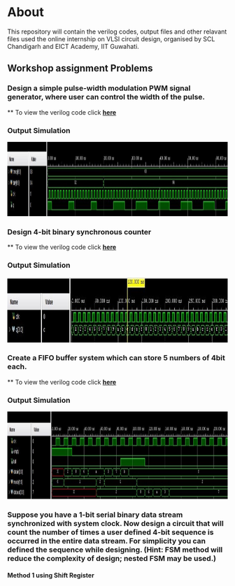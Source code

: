 # About
This repository will contain the verilog codes, output files and other relavant files used the online internship on VLSI circuit design, organised by SCL Chandigarh and EICT Academy, IIT Guwahati.
## Workshop assignment Problems
### Design a simple pulse-width modulation PWM signal generator, where user can control the width of the pulse.

** To view the verilog code click [**here**](https://github.com/ankursah5/SCL-EICT-Internship/tree/main/Verilog%20files/PWM)
### Output Simulation

<p align="center">
  <img width="1000" height="170" src="Outputs/pwm2.jpg">
</p>

### Design 4-bit binary synchronous counter
** To view the verilog code click [**here**](https://github.com/ankursah5/SCL-EICT-Internship/tree/main/Verilog%20files/Counter)

### Output Simulation

<p align="center">
  <img width="1000" height="150" src="Outputs/counter1.jpg">
</p>

### Create a FIFO buffer system which can store 5 numbers of 4bit each.
** To view the verilog code click [**here**](https://github.com/ankursah5/SCL-EICT-Internship/tree/main/Verilog%20files/FIFO)

### Output Simulation

<p align="center">
  <img width="1000" height="200" src="Outputs/fifo1.jpg">
</p>

### Suppose you have a 1-bit serial binary data stream synchronized with system clock. Now design a circuit that will count the number of times a user defined 4-bit sequence is occurred in the entire data stream. For simplicity you can defined the sequence while designing. (Hint: FSM method will reduce the complexity of design; nested FSM may be used.)

#### Method 1 using Shift Register
